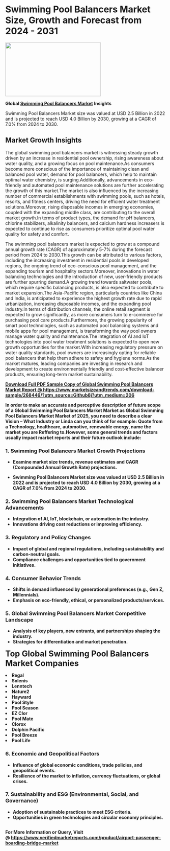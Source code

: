 <H1>Swimming Pool Balancers Market Size, Growth and Forecast from 2024 - 2031</H1><img class="aligncenter size-medium wp-image-584254" src="https://thirdeyenews.in/wp-content/uploads/2024/09/Global-Market-Research-300x168.jpeg" alt="" width="300" height="168" /><p><strong>Global&nbsp;<a href="https://www.marketsizeandtrends.com/download-sample/268446/?utm_source=Github8j?utm_medium=206">Swimming Pool Balancers Market</a> Insights</strong></p><p>Swimming Pool Balancers Market size was valued at USD 2.5 Billion in 2022 and is projected to reach USD 4.0 Billion by 2030, growing at a CAGR of 7.0% from 2024 to 2030.</p><p><h2>Market Growth Insights</h2> <p>The global swimming pool balancers market is witnessing steady growth driven by an increase in residential pool ownership, rising awareness about water quality, and a growing focus on pool maintenance.As consumers become more conscious of the importance of maintaining clean and balanced pool water, demand for pool balancers, which help to maintain optimal water chemistry, is surging.Additionally, advancements in eco-friendly and automated pool maintenance solutions are further accelerating the growth of this market.The market is also influenced by the increasing number of commercial establishments with swimming pools, such as hotels, resorts, and fitness centers, driving the need for efficient water treatment solutions.Moreover, rising disposable incomes in emerging economies, coupled with the expanding middle class, are contributing to the overall market growth.In terms of product types, the demand for pH balancers, chlorine stabilizers, alkalinity balancers, and calcium hardness increasers is expected to continue to rise as consumers prioritize optimal pool water quality for safety and comfort.</p> <p><strong><a href="#"></a></strong></p> <p>The swimming pool balancers market is expected to grow at a compound annual growth rate (CAGR) of approximately 5-7% during the forecast period from 2024 to 2030.This growth can be attributed to various factors, including the increasing investment in residential pools in developed regions, the ongoing trend of eco-conscious pool management, and the expanding tourism and hospitality sectors.Moreover, innovations in water balancing technologies and the introduction of new, user-friendly products are further spurring demand.A growing trend towards saltwater pools, which require specific balancing products, is also expected to contribute to market expansion.The Asia-Pacific region, particularly countries like China and India, is anticipated to experience the highest growth rate due to rapid urbanization, increasing disposable incomes, and the expanding pool industry.In terms of distribution channels, the online retail segment is expected to grow significantly, as more consumers turn to e-commerce for purchasing pool care products.Furthermore, the growing popularity of smart pool technologies, such as automated pool balancing systems and mobile apps for pool management, is transforming the way pool owners manage water quality and maintenance.The integration of AI and IoT technologies into pool water treatment solutions is expected to open new growth opportunities for the market.With increasing regulatory pressure on water quality standards, pool owners are increasingly opting for reliable pool balancers that help them adhere to safety and hygiene norms.As the market matures, leading companies are investing in research and development to create environmentally friendly and cost-effective balancer products, ensuring long-term market sustainability.<p><strong><a href="#"></p><p><span class=""><strong>Download Full PDF Sample Copy of Global Swimming Pool Balancers Market Report</strong> @ <a href="https://www.marketsizeandtrends.com/download-sample/268446/?utm_source=Github8j?utm_medium=206" target="_blank">https://www.marketsizeandtrends.com/download-sample/268446/?utm_source=Github8j?utm_medium=206</a></span></p><p>In order to make an accurate and perceptive description of future scope of a Global&nbsp;Swimming Pool Balancers Market Market as Global&nbsp;Swimming Pool Balancers Market Market of 2025, you need to describe a clear Vision &ndash; What Industry or Linda can you think of for example: Quote from a Technology, healthcare, automotive, renewable energy, name the market you are Reffering to.However, some general trends and factors usually impact market reports and their future outlook include:</p><h3>1.&nbsp;<strong>Swimming Pool Balancers Market Growth Projections</strong></h3><ul><li>Examine market size trends, revenue estimates and CAGR (Compounded Annual Growth Rate) projections.</li><li><p>Swimming Pool Balancers Market size was valued at USD 2.5 Billion in 2022 and is projected to reach USD 4.0 Billion by 2030, growing at a CAGR of 7.0% from 2024 to 2030.</p></li></ul><h3>2.&nbsp;<strong>Swimming Pool Balancers Market Technological Advancements</strong></h3><ul><li>Integration of AI, IoT, blockchain, or automation in the industry.</li><li>Innovations driving cost reductions or improving efficiency.</li></ul><h3>3.&nbsp;<strong>Regulatory and Policy Changes</strong></h3><ul><li>Impact of global and regional regulations, including sustainability and carbon-neutral goals.</li><li>Compliance challenges and opportunities tied to government initiatives.</li></ul><h3>4.&nbsp;<strong>Consumer Behavior Trends</strong></h3><ul><li>Shifts in demand influenced by generational preferences (e.g., Gen Z, Millennials).</li><li>Emphasis on eco-friendly, ethical, or personalized products/services.</li></ul><h3>5.&nbsp;<strong>Global Swimming Pool Balancers Market Competitive Landscape</strong></h3><ul><li>Analysis of key players, new entrants, and partnerships shaping the industry.</li><li>Strategies for differentiation and market penetration.</li></ul><p data-pm-slice="1 1 []"><span style="color: inherit; font-family: inherit; font-size: 25px;">Top Global Swimming Pool Balancers Market Companies</span></p><div class="" data-test-id=""><p><li>Regal</li><li> Solenis</li><li> Lenntech</li><li> Nature2</li><li> Hayward</li><li> Pool Style</li><li> Pool Season</li><li> EZ Clor</li><li> Pool Mate</li><li> Clorox</li><li> Dolphin Pacific</li><li> Pool Breeze</li><li> Pool Life</li></p></div><h3>6.&nbsp;<strong>Economic and Geopolitical Factors</strong></h3><ul><li>Influence of global economic conditions, trade policies, and geopolitical events.</li><li>Resilience of the market to inflation, currency fluctuations, or global crises.</li></ul><h3>7.&nbsp;<strong>Sustainability and ESG (Environmental, Social, and Governance)</strong></h3><ul><li>Adoption of sustainable practices to meet ESG criteria.</li><li>Opportunities in green technologies and circular economy principles.</li></ul><h2><strong style="font-size: 14px;">For More Information or Query, Visit @&nbsp;</strong><a style="background-color: #ffffff; font-size: 14px;" href="https://www.marketsizeandtrends.com/report/swimming-pool-balancers-market/" target="_blank">https://www.verifiedmarketreports.com/product/airport-passenger-boarding-bridge-market</a></h2>